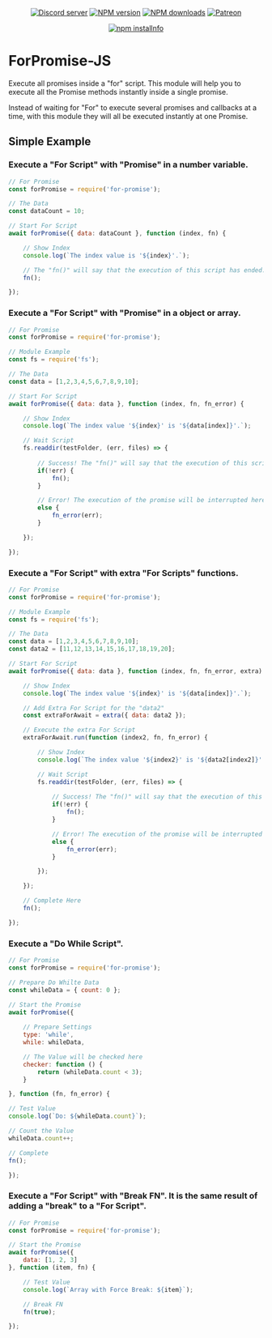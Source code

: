 <div align="center">
<p>
    <a href="https://discord.gg/TgHdvJd"><img src="https://img.shields.io/discord/413193536188579841?color=7289da&logo=discord&logoColor=white" alt="Discord server" /></a>
    <a href="https://www.npmjs.com/package/for-promise"><img src="https://img.shields.io/npm/v/for-promise.svg?maxAge=3600" alt="NPM version" /></a>
    <a href="https://www.npmjs.com/package/for-promise"><img src="https://img.shields.io/npm/dt/for-promise.svg?maxAge=3600" alt="NPM downloads" /></a>
    <a href="https://www.patreon.com/JasminDreasond"><img src="https://img.shields.io/badge/donate-patreon-F96854.svg" alt="Patreon" /></a>
</p>
<p>
    <a href="https://nodei.co/npm/for-promise/"><img src="https://nodei.co/npm/for-promise.png?downloads=true&stars=true" alt="npm installnfo" /></a>
</p>
</div>

# ForPromise-JS
Execute all promises inside a "for" script. This module will help you to execute all the Promise methods instantly inside a single promise.

Instead of waiting for "For" to execute several promises and callbacks at a time, with this module they will all be executed instantly at one Promise.

## Simple Example

### Execute a "For Script" with "Promise" in a number variable.
```js
// For Promise
const forPromise = require('for-promise');

// The Data
const dataCount = 10;

// Start For Script
await forPromise({ data: dataCount }, function (index, fn) {

    // Show Index
    console.log(`The index value is '${index}'.`);

    // The "fn()" will say that the execution of this script has ended.
    fn();

});
```

### Execute a "For Script" with "Promise" in a object or array.
```js
// For Promise
const forPromise = require('for-promise');

// Module Example
const fs = require('fs');

// The Data
const data = [1,2,3,4,5,6,7,8,9,10];

// Start For Script
await forPromise({ data: data }, function (index, fn, fn_error) {

    // Show Index
    console.log(`The index value '${index}' is '${data[index]}'.`);

    // Wait Script
    fs.readdir(testFolder, (err, files) => {
        
        // Success! The "fn()" will say that the execution of this script has ended. 
        if(!err) {
            fn();
        }

        // Error! The execution of the promise will be interrupted here!
        else {
            fn_error(err);
        }

    });

});
```

### Execute a "For Script" with extra "For Scripts" functions.
```js
// For Promise
const forPromise = require('for-promise');

// Module Example
const fs = require('fs');

// The Data
const data = [1,2,3,4,5,6,7,8,9,10];
const data2 = [11,12,13,14,15,16,17,18,19,20];

// Start For Script
await forPromise({ data: data }, function (index, fn, fn_error, extra) {

    // Show Index
    console.log(`The index value '${index}' is '${data[index]}'.`);

    // Add Extra For Script for the "data2"
    const extraForAwait = extra({ data: data2 });

    // Execute the extra For Script
    extraForAwait.run(function (index2, fn, fn_error) {

        // Show Index
        console.log(`The index value '${index2}' is '${data2[index2]}'.`);

        // Wait Script
        fs.readdir(testFolder, (err, files) => {
        
            // Success! The "fn()" will say that the execution of this script has ended. 
            if(!err) {
                fn();
            }

            // Error! The execution of the promise will be interrupted here!
            else {
                fn_error(err);
            }

        });

    });

    // Complete Here
    fn();

});
```

### Execute a "Do While Script".
```js
// For Promise
const forPromise = require('for-promise');

// Prepare Do Whilte Data
const whileData = { count: 0 };

// Start the Promise
await forPromise({
    
    // Prepare Settings
    type: 'while',
    while: whileData,

    // The Value will be checked here
    checker: function () {
        return (whileData.count < 3);
    }

}, function (fn, fn_error) {

// Test Value
console.log(`Do: ${whileData.count}`);

// Count the Value
whileData.count++;

// Complete
fn();

});
```

### Execute a "For Script" with "Break FN". It is the same result of adding a "break" to a "For Script".
```js
// For Promise
const forPromise = require('for-promise');

// Start the Promise
await forPromise({
    data: [1, 2, 3]
}, function (item, fn) {

    // Test Value
    console.log(`Array with Force Break: ${item}`);

    // Break FN
    fn(true);

});
```
